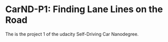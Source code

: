 # CarND-P1: Finding Lane Lines on the Road
The is the project 1 of the udacity Self-Driving Car Nanodegree. 
